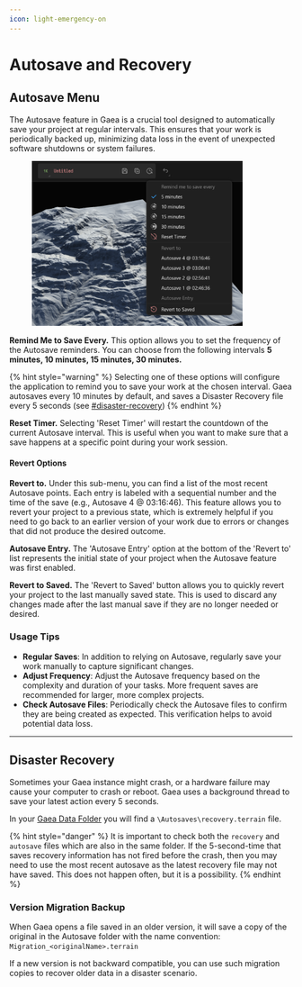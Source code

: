 ```yaml
---
icon: light-emergency-on
---
```


# Autosave and Recovery

## Autosave Menu

The Autosave feature in Gaea is a crucial tool designed to automatically save your project at regular intervals. This ensures that your work is periodically backed up, minimizing data loss in the event of unexpected software shutdowns or system failures.

<figure><img src="../.gitbook/assets/image (38).png" alt="" width="375"><figcaption></figcaption></figure>

**Remind Me to Save Every.** This option allows you to set the frequency of the Autosave reminders. You can choose from the following intervals **5 minutes, 10 minutes, 15 minutes, 30 minutes.**

{% hint style="warning" %}
Selecting one of these options will configure the application to remind you to save your work at the chosen interval. Gaea autosaves every 10 minutes by default, and saves a Disaster Recovery file every 5 seconds (see [#disaster-recovery](autosave-and-recovery.md#disaster-recovery "mention"))
{% endhint %}

**Reset Timer.** Selecting 'Reset Timer' will restart the countdown of the current Autosave interval. This is useful when you want to make sure that a save happens at a specific point during your work session.

#### Revert Options

**Revert to.** Under this sub-menu, you can find a list of the most recent Autosave points. Each entry is labeled with a sequential number and the time of the save (e.g., Autosave 4 @ 03:16:46). This feature allows you to revert your project to a previous state, which is extremely helpful if you need to go back to an earlier version of your work due to errors or changes that did not produce the desired outcome.

**Autosave Entry.** The 'Autosave Entry' option at the bottom of the 'Revert to' list represents the initial state of your project when the Autosave feature was first enabled.

**Revert to Saved.** The 'Revert to Saved' button allows you to quickly revert your project to the last manually saved state. This is used to discard any changes made after the last manual save if they are no longer needed or desired.

### Usage Tips

* **Regular Saves**: In addition to relying on Autosave, regularly save your work manually to capture significant changes.
* **Adjust Frequency**: Adjust the Autosave frequency based on the complexity and duration of your tasks. More frequent saves are recommended for larger, more complex projects.
* **Check Autosave Files**: Periodically check the Autosave files to confirm they are being created as expected. This verification helps to avoid potential data loss.

***

## Disaster Recovery

Sometimes your Gaea instance might crash, or a hardware failure may cause your computer to crash or reboot. Gaea uses a background thread to save your latest action every 5 seconds.

In your [Gaea Data Folder](install-gaea/) you will find a `\Autosaves\recovery.terrain` file.

{% hint style="danger" %}
It is important to check both the `recovery` and `autosave` files which are also in the same folder. If the 5-second-time that saves recovery information has not fired before the crash, then you may need to use the most recent autosave as the latest recovery file may not have saved. This does not happen often, but it is a possibility.
{% endhint %}

### Version Migration Backup

When Gaea opens a file saved in an older version, it will save a copy of the original in the Autosave folder with the name convention: `Migration_<originalName>.terrain`

If a new version is not backward compatible, you can use such migration copies to recover older data in a disaster scenario.
